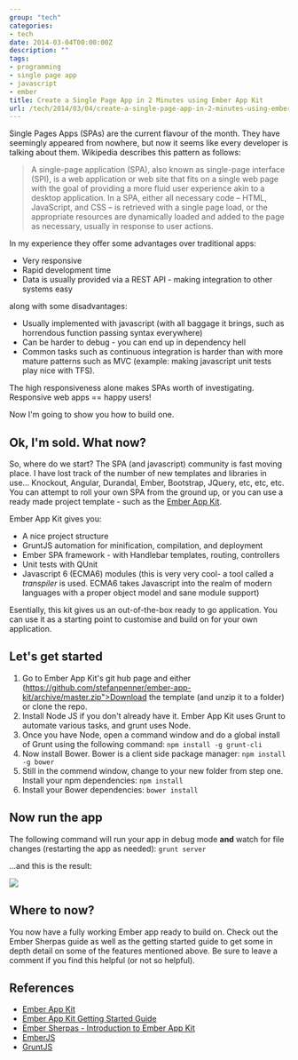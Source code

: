 ```yaml
---
group: "tech"
categories:
- tech
date: 2014-03-04T00:00:00Z
description: ""
tags:
- programming
- single page app
- javascript
- ember
title: Create a Single Page App in 2 Minutes using Ember App Kit
url: /tech/2014/03/04/create-a-single-page-app-in-2-minutes-using-ember-app-kit/
---
```




Single Pages Apps (SPAs) are the current flavour of the month. They have seemingly appeared from nowhere, but now it seems like every developer is talking about them. Wikipedia describes this pattern as follows:

>A single-page application (SPA), also known as single-page interface (SPI), is a web application or web site that fits on a single web page with the goal of providing a more fluid user experience akin to a desktop application.
>In a SPA, either all necessary code – HTML, JavaScript, and CSS – is retrieved with a single page load, or the appropriate resources are dynamically loaded and added to the page as necessary, usually in response to user actions.

In my experience they offer some advantages over traditional apps:

* Very responsive
* Rapid development time
* Data is usually provided via a REST API - making integration to other systems easy

along with some disadvantages:

* Usually implemented with javascript (with all baggage it brings, such as horrendous function passing syntax everywhere)
* Can be harder to debug - you can end up in dependency hell
* Common tasks such as continuous integration is harder than with more mature patterns such as MVC (example: making javascript unit tests play nice with TFS).

The high responsiveness alone makes SPAs worth of investigating. Responsive web apps == happy users!

Now I'm going to show you how to build one.
<!--more-->

Ok, I'm sold. What now?
-----------------------
So, where do we start? The SPA (and javascript) community is fast moving place. I have lost track of the number of new templates and libraries in use... Knockout, Angular, Durandal, Ember, Bootstrap, JQuery, etc, etc, etc. You can attempt to roll your own SPA from the ground up, or you can use a ready made project template - such as the [Ember App Kit](https://github.com/stefanpenner/ember-app-kit).

Ember App Kit gives you:

* A nice project structure
* GruntJS automation for minification, compilation, and deployment
* Ember SPA framework - with Handlebar templates, routing, controllers
* Unit tests with QUnit
* Javascript 6 (ECMA6) modules (this is very very cool- a tool called a <i>transpiler</i> is used. ECMA6 takes Javascript into the realm of modern languages with a proper object model and sane module support)

Esentially, this kit gives us an out-of-the-box ready to go application. You can use it as a starting point to customise and build on for your own application.  

Let's get started
-----------------

1. Go to Ember App Kit's git hub page and either (https://github.com/stefanpenner/ember-app-kit/archive/master.zip">Download the template (and unzip it to a folder) or clone the repo.
2. Install Node JS if you don't already have it. Ember App Kit uses Grunt to automate various tasks, and grunt uses Node.
3. Once you have Node, open a command window and do a global install of Grunt using the following command:
`npm install -g grunt-cli`
4. Now install Bower. Bower is a client side package manager:
`npm install -g bower`
5. Still in the commend window, change to your new folder from step one. Install your npm dependencies:
`npm install`
6. Install your Bower dependencies:
`bower install`

Now run the app
---------------

The following command will run your app in debug mode <b>and</b> watch for file changes (restarting the app as needed):
`grunt server`

...and this is the result:

<img src="http://drive.google.com/uc?export=view&amp;id=0BzEmq4lTwA-sMG5HZUxVX01YVU0" />  

Where to now?
-------------
You now have a fully working Ember app ready to build on. Check out the Ember Sherpas guide as well as the getting started guide to get some in depth detail on some of the features mentioned above. Be sure to leave a comment if you find this helpful (or not so helpful).

References
----------

* [Ember App Kit](https://github.com/stefanpenner/ember-app-kit)
* [Ember App Kit Getting Started Guide](http://iamstef.net/ember-app-kit/guides/getting-started.html)
* [Ember Sherpas - Introduction to Ember App Kit](http://embersherpa.com/articles/introduction-to-ember-app-kit/)
* [EmberJS](http://emberjs.com/)
* [GruntJS](http://gruntjs.com/)
